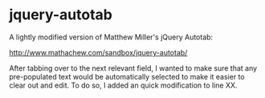 jquery-autotab
==============

A lightly modified version of Matthew Miller's jQuery Autotab:

http://www.mathachew.com/sandbox/jquery-autotab/

After tabbing over to the next relevant field, I wanted to make sure that 
any pre-populated text would be automatically selected to make it easier to clear out and edit.
To do so, I added an quick modification to line XX.
